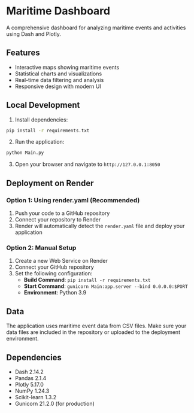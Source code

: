# Maritime Dashboard

A comprehensive dashboard for analyzing maritime events and activities using Dash and Plotly.

## Features

- Interactive maps showing maritime events
- Statistical charts and visualizations
- Real-time data filtering and analysis
- Responsive design with modern UI

## Local Development

1. Install dependencies:
```bash
pip install -r requirements.txt
```

2. Run the application:
```bash
python Main.py
```

3. Open your browser and navigate to `http://127.0.0.1:8050`

## Deployment on Render

### Option 1: Using render.yaml (Recommended)

1. Push your code to a GitHub repository
2. Connect your repository to Render
3. Render will automatically detect the `render.yaml` file and deploy your application

### Option 2: Manual Setup

1. Create a new Web Service on Render
2. Connect your GitHub repository
3. Set the following configuration:
   - **Build Command**: `pip install -r requirements.txt`
   - **Start Command**: `gunicorn Main:app.server --bind 0.0.0.0:$PORT`
   - **Environment**: Python 3.9

## Data

The application uses maritime event data from CSV files. Make sure your data files are included in the repository or uploaded to the deployment environment.

## Dependencies

- Dash 2.14.2
- Pandas 2.1.4
- Plotly 5.17.0
- NumPy 1.24.3
- Scikit-learn 1.3.2
- Gunicorn 21.2.0 (for production)
